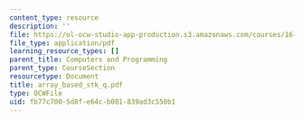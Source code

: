```yaml
---
content_type: resource
description: ''
file: https://ol-ocw-studio-app-production.s3.amazonaws.com/courses/16-01-unified-engineering-i-ii-iii-iv-fall-2005-spring-2006/fb77c7005d8fe64cb081839ad3c550b1_array_based_stk_q.pdf
file_type: application/pdf
learning_resource_types: []
parent_title: Computers and Programming
parent_type: CourseSection
resourcetype: Document
title: array_based_stk_q.pdf
type: OCWFile
uid: fb77c700-5d8f-e64c-b081-839ad3c550b1
---
```

